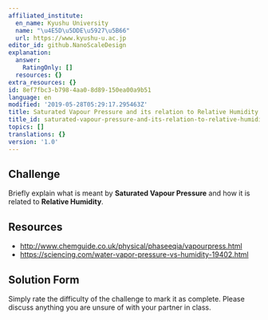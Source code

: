 ```yaml
---
affiliated_institute:
  en_name: Kyushu University
  name: "\u4E5D\u5DDE\u5927\u5B66"
  url: https://www.kyushu-u.ac.jp
editor_id: github.NanoScaleDesign
explanation:
  answer:
    RatingOnly: []
  resources: {}
extra_resources: {}
id: 8ef7fbc3-b798-4aa0-8d89-150ea00a9b51
language: en
modified: '2019-05-28T05:29:17.295463Z'
title: Saturated Vapour Pressure and its relation to Relative Humidity
title_id: saturated-vapour-pressure-and-its-relation-to-relative-humidity
topics: []
translations: {}
version: '1.0'
---
```


## Challenge
Briefly explain what is meant by **Saturated Vapour Pressure** and how it is related to **Relative Humidity**.

## Resources

- http://www.chemguide.co.uk/physical/phaseeqia/vapourpress.html
- https://sciencing.com/water-vapor-pressure-vs-humidity-19402.html

## Solution Form
Simply rate the difficulty of the challenge to mark it as complete.
Please discuss anything you are unsure of with your partner in class.
